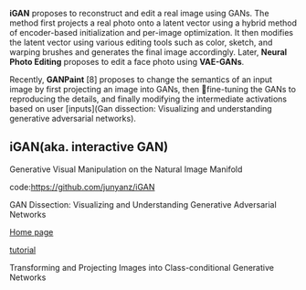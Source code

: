 **iGAN** proposes to reconstruct and edit a real image using GANs. The method first projects a real photo onto a latent vector using a hybrid method of encoder-based initialization and per-image optimization. It then modifies the latent vector using various editing tools such as color, sketch, and warping brushes and generates the final image accordingly. Later, **Neural Photo Editing** proposes to edit a face photo using **VAE-GANs**.

Recently, **GANPaint** [8] proposes to change the semantics of an input image by first projecting an image into GANs, then fine-tuning the GANs to reproducing the details, and finally modifying the intermediate activations based on user [inputs](Gan dissection: Visualizing and understanding generative adversarial networks). 





## iGAN(aka. interactive GAN)

Generative Visual Manipulation on the Natural Image Manifold

code:https://github.com/junyanz/iGAN





GAN Dissection: Visualizing and Understanding Generative Adversarial Networks

[Home page](https://gandissect.csail.mit.edu/)

[tutorial](https://medium.com/@xiaosean5408/gan-dissection%E7%B0%A1%E4%BB%8B-visualizing-and-understanding-generative-adversarial-networks-37125f07d1cd)





Transforming and Projecting Images into Class-conditional Generative Networks





